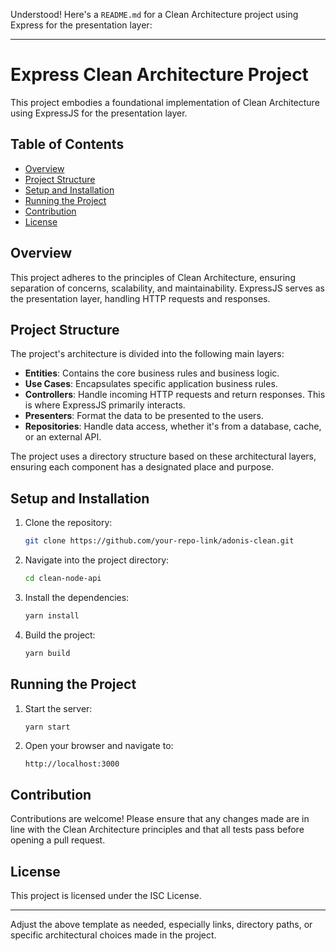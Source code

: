 Understood! Here's a `README.md` for a Clean Architecture project using Express for the presentation layer:

---

# Express Clean Architecture Project

This project embodies a foundational implementation of Clean Architecture using ExpressJS for the presentation layer.

## Table of Contents

- [Overview](#overview)
- [Project Structure](#project-structure)
- [Setup and Installation](#setup-and-installation)
- [Running the Project](#running-the-project)
- [Contribution](#contribution)
- [License](#license)

## Overview

This project adheres to the principles of Clean Architecture, ensuring separation of concerns, scalability, and maintainability. ExpressJS serves as the presentation layer, handling HTTP requests and responses.

## Project Structure

The project's architecture is divided into the following main layers:

- **Entities**: Contains the core business rules and business logic.
- **Use Cases**: Encapsulates specific application business rules.
- **Controllers**: Handle incoming HTTP requests and return responses. This is where ExpressJS primarily interacts.
- **Presenters**: Format the data to be presented to the users.
- **Repositories**: Handle data access, whether it's from a database, cache, or an external API.

The project uses a directory structure based on these architectural layers, ensuring each component has a designated place and purpose.

## Setup and Installation

1. Clone the repository:

   ```bash
   git clone https://github.com/your-repo-link/adonis-clean.git
   ```

2. Navigate into the project directory:

   ```bash
   cd clean-node-api
   ```

3. Install the dependencies:

   ```bash
   yarn install
   ```

4. Build the project:
   ```bash
   yarn build
   ```

## Running the Project

1. Start the server:

   ```bash
   yarn start
   ```

2. Open your browser and navigate to:
   ```
   http://localhost:3000
   ```

## Contribution

Contributions are welcome! Please ensure that any changes made are in line with the Clean Architecture principles and that all tests pass before opening a pull request.

## License

This project is licensed under the ISC License.

---

Adjust the above template as needed, especially links, directory paths, or specific architectural choices made in the project.

